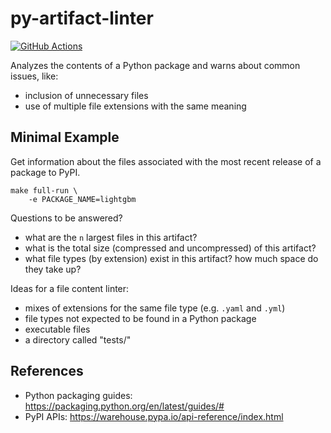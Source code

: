 # py-artifact-linter

[![GitHub Actions](https://github.com/jameslamb/py-artifact-linter/workflows/tests/badge.svg?branch=main)](https://github.com/jameslamb/py-artifact-linter/actions)

Analyzes the contents of a Python package and warns about common issues, like:

* inclusion of unnecessary files
* use of multiple file extensions with the same meaning

## Minimal Example

Get information about the files associated with the most recent release of a package to PyPI.

```shell
make full-run \
    -e PACKAGE_NAME=lightgbm
```

Questions to be answered?

* what are the `n` largest files in this artifact?
* what is the total size (compressed and uncompressed) of this artifact?
* what file types (by extension) exist in this artifact? how much space do they take up?

Ideas for a file content linter:

* mixes of extensions for the same file type (e.g. `.yaml` and `.yml`)
* file types not expected to be found in a Python package
* executable files
* a directory called "tests/"

## References

* Python packaging guides: https://packaging.python.org/en/latest/guides/#
* PyPI APIs: https://warehouse.pypa.io/api-reference/index.html
